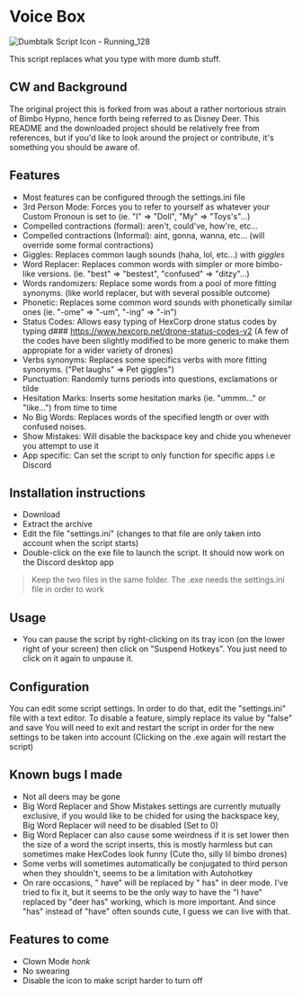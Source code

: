 # Voice Box
![Dumbtalk Script Icon - Running_128](https://user-images.githubusercontent.com/5974879/118271520-af706a80-b4c1-11eb-8d0a-18f69c791f4c.png)

This script replaces what you type with more dumb stuff.

## CW and Background
The original project this is forked from was about a rather nortorious strain of Bimbo Hypno, hence forth being referred to as Disney Deer. This README and the downloaded project should be relatively free from references, but if you'd like to look around the project or contribute, it's something you should be aware of.


## Features

- Most features can be configured through the settings.ini file
- 3rd Person Mode: Forces you to refer to yourself as whatever your Custom Pronoun is set to (ie. "I" => "Doll", "My" => "Toys's"...)
- Compelled contractions (formal): aren't, could've, how're, etc...
- Compelled contractions (Informal): aint, gonna, wanna, etc... (will override some formal contractions)
- Giggles: Replaces common laugh sounds (haha, lol, etc...) with *giggles*
- Word Replacer: Replaces common words with simpler or more bimbo-like versions. (ie. "best" => "bestest", "confused" => "ditzy"...)
- Words randomizers: Replace some words from a pool of more fitting synonyms. (like world replacer, but with several possible outcome)
- Phonetic: Replaces some common word sounds with phonetically similar ones (ie. "-ome" => "-um", "-ing" => "-in")
- Status Codes: Allows easy typing of HexCorp drone status codes by typing d### https://www.hexcorp.net/drone-status-codes-v2 (A few of the codes have been slightly modified to be more generic to make them appropiate for a wider variety of drones)
- Verbs synonyms: Replaces some specifics verbs with more fitting synonyms. ("Pet laughs" => Pet giggles")
- Punctuation: Randomly turns periods into questions, exclamations or tilde
- Hesitation Marks: Inserts some hesitation marks (ie. "ummm..." or "like...") from time to time
- No Big Words: Replaces words of the specified length or over with confused noises. 
- Show Mistakes: Will disable the backspace key and chide you whenever you attempt to use it
- App specific: Can set the script to only function for specific apps i.e Discord

## Installation instructions

- Download
- Extract the archive
- Edit the file "settings.ini" (changes to that file are only taken into account when the script starts)
- Double-click on the exe file to launch the script. It should now work on the Discord desktop app

> Keep the two files in the same folder. The .exe needs the settings.ini file in order to work

## Usage

- You can pause the script by right-clicking on its tray icon (on the lower right of your screen) then click on "Suspend Hotkeys". You just need to click on it again to unpause it.


## Configuration

You can edit some script settings. In order to do that, edit the "settings.ini" file with a text editor.
To disable a feature, simply replace its value by "false" and save
You will need to exit and restart the script in order for the new settings to be taken into account (Clicking on the .exe again will restart the script)

## Known bugs I made

- Not all deers may be gone
- Big Word Replacer and Show Mistakes settings are currently mutually exclusive, if you would like to be chided for using the backspace key, Big Word Replacer will need to be disabled (Set to 0)
- Big Word Replacer can also cause some weirdness if it is set lower then the size of a word the script inserts, this is mostly harmless but can sometimes make HexCodes look funny (Cute tho, silly lil bimbo drones) 
- Some verbs will sometimes automatically be conjugated to third person when they shouldn't, seems to be a limitation with Autohotkey
- On rare occasions, " have" will be replaced by " has" in deer mode. I've tried to fix it, but it seems to be the only way to have the "I have" replaced by "deer has" working, which is more important. And since "has" instead of "have" often sounds cute, I guess we can live with that.

## Features to come
- Clown Mode *honk*
- No swearing
- Disable the icon to make script harder to turn off


